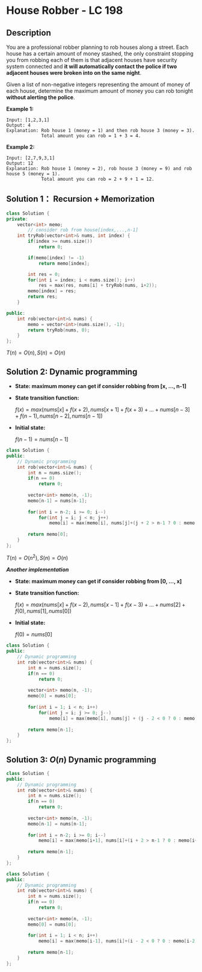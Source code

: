 # House Robber - LC 198

## Description

You are a professional robber planning to rob houses along a street. Each house has a certain amount of money stashed, the only constraint stopping you from robbing each of them is that adjacent houses have security system connected and **it will automatically contact the police if two adjacent houses were broken into on the same night**.

Given a list of non-negative integers representing the amount of money of each house, determine the maximum amount of money you can rob tonight **without alerting the police**.

**Example 1:**

```
Input: [1,2,3,1]
Output: 4
Explanation: Rob house 1 (money = 1) and then rob house 3 (money = 3).
             Total amount you can rob = 1 + 3 = 4.
```

**Example 2:**

```
Input: [2,7,9,3,1]
Output: 12
Explanation: Rob house 1 (money = 2), rob house 3 (money = 9) and rob house 5 (money = 1).
             Total amount you can rob = 2 + 9 + 1 = 12.
```

## Solution 1： Recursion + Memorization

```cpp
class Solution {
private:
    vector<int> memo;
		// consider rob from house[index,...,n-1]
    int tryRob(vector<int>& nums, int index) {
        if(index >= nums.size())
            return 0;

        if(memo[index] != -1)
            return memo[index];

        int res = 0;
        for(int i = index; i < nums.size(); i++)
            res = max(res, nums[i] + tryRob(nums, i+2));
        memo[index] = res;
        return res;
    }

public:
    int rob(vector<int>& nums) {
        memo = vector<int>(nums.size(), -1);
        return tryRob(nums, 0);
    }
};
```

$T(n)=O(n), S(n)=O(n)$



## Solution 2: Dynamic programming

- **State: maximum money can get if consider robbing from [x, …, n-1]**

- **State transition function:**

  $f(x) = max(nums[x]+f(x+2), nums[x+1]+f(x+3)+\dots+nums[n-3]+f(n-1), nums[n-2], nums[n-1])$

- **Initial state:**

  $f(n-1)=nums[n-1]$

```cpp
class Solution {
public:
    // Dynamic programming
    int rob(vector<int>& nums) {
        int n = nums.size();
        if(n == 0)
            return 0;
        
        vector<int> memo(n, -1);
        memo[n-1] = nums[n-1];
        
        for(int i = n-2; i >= 0; i--)
            for(int j = i; j < n; j++)
                memo[i] = max(memo[i], nums[j]+(j + 2 > n-1 ? 0 : memo[j+2]));
        
        return memo[0];
    }
};
```

$T(n)=O(n^2), S(n)=O(n)$



***Another implementation***

- **State: maximum money can get if consider robbing from [0, …, x]**

- **State transition function:**

  $f(x) = max(nums[x]+f(x-2), nums[x-1]+f(x-3)+\dots+nums[2]+f(0), nums[1], nums[0])$

- **Initial state:**

  $f(0)=nums[0]$

```cpp
class Solution {
public:
    // Dynamic programming
    int rob(vector<int>& nums) {
        int n = nums.size();
        if(n == 0)
            return 0;
        
        vector<int> memo(n, -1);
        memo[0] = nums[0];
        
        for(int i = 1; i < n; i++)
            for(int j = i; j >= 0; j--)
                memo[i] = max(memo[i], nums[j] + (j - 2 < 0 ? 0 : memo[j-2]));
        
        return memo[n-1];
    }
};
```



## Solution 3: $O(n)$ Dynamic programming

```cpp
class Solution {
public:
    // Dynamic programming
    int rob(vector<int>& nums) {
        int n = nums.size();
        if(n == 0)
            return 0;
        
        vector<int> memo(n, -1);
        memo[n-1] = nums[n-1];
        
        for(int i = n-2; i >= 0; i--)
            memo[i] = max(memo[i+1], nums[i]+(i + 2 > n-1 ? 0 : memo[i+2]));
        
        return memo[n-1];
    }
};
```

```cpp
class Solution {
public:
    // Dynamic programming
    int rob(vector<int>& nums) {
        int n = nums.size();
        if(n == 0)
            return 0;
        
        vector<int> memo(n, -1);
        memo[0] = nums[0];
        
        for(int i = 1; i < n; i++)
            memo[i] = max(memo[i-1], nums[i]+(i - 2 < 0 ? 0 : memo[i-2]));
        
        return memo[n-1];
    }
};
```







